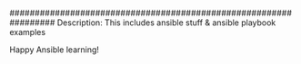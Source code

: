 
#################################################################
Description: This includes ansible stuff & ansible playbook examples

Happy Ansible learning!
